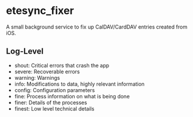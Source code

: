 # etesync_fixer
A small background service to fix up CalDAV/CardDAV entries created from iOS.

## Log-Level
- shout: Critical errors that crash the app
- severe: Recoverable errors
- warning: Warnings
- info: Modifications to data, highly relevant information
- config: Configuration parameters
- fine: Process information on what is being done
- finer: Details of the processes
- finest: Low level technical details
